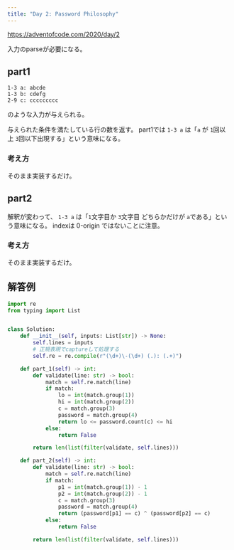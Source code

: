 ```yaml
---
title: "Day 2: Password Philosophy"
---
```


https://adventofcode.com/2020/day/2

入力のparseが必要になる。


## part1

```
1-3 a: abcde
1-3 b: cdefg
2-9 c: ccccccccc
```

のような入力が与えられる。

与えられた条件を満たしている行の数を返す。
part1では `1-3 a` は「`a` が `1`回以上 `3`回以下出現する」という意味になる。


### 考え方

そのまま実装するだけ。


## part2

解釈が変わって、 `1-3 a` は「`1`文字目か `3`文字目 どちらかだけが `a`である」という意味になる。 indexは 0-origin ではないことに注意。


### 考え方

そのまま実装するだけ。


## 解答例

```python
import re
from typing import List


class Solution:
    def __init__(self, inputs: List[str]) -> None:
        self.lines = inputs
        # 正規表現でcaptureして処理する
        self.re = re.compile(r"(\d+)\-(\d+) (.): (.+)")

    def part_1(self) -> int:
        def validate(line: str) -> bool:
            match = self.re.match(line)
            if match:
                lo = int(match.group(1))
                hi = int(match.group(2))
                c = match.group(3)
                password = match.group(4)
                return lo <= password.count(c) <= hi
            else:
                return False

        return len(list(filter(validate, self.lines)))

    def part_2(self) -> int:
        def validate(line: str) -> bool:
            match = self.re.match(line)
            if match:
                p1 = int(match.group(1)) - 1
                p2 = int(match.group(2)) - 1
                c = match.group(3)
                password = match.group(4)
                return (password[p1] == c) ^ (password[p2] == c)
            else:
                return False

        return len(list(filter(validate, self.lines)))
```
